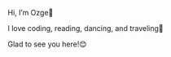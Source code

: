 Hi, I’m Ozge👋

I love coding, reading, dancing, and traveling🙂

Glad to see you here!😊
<!---
ozgewebb/ozgewebb is a ✨ special ✨ repository because its `README.md` (this file) appears on your GitHub profile.
You can click the Preview link to take a look at your changes.
--->

